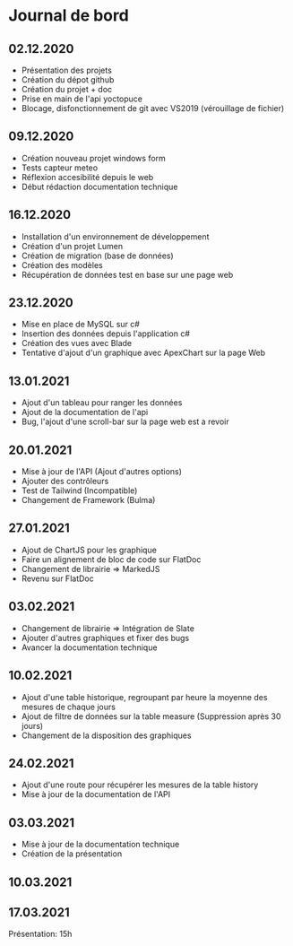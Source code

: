 # Journal de bord

## 02.12.2020

* Présentation des projets
* Création du dépot github
* Création du projet + doc
* Prise en main de l'api yoctopuce
* Blocage, disfonctionnement de git avec VS2019 (vérouillage de fichier)

## 09.12.2020

* Création nouveau projet windows form
* Tests capteur meteo
* Réflexion accesibilité depuis le web
* Début rédaction documentation technique

## 16.12.2020

* Installation d'un environnement de développement
* Création d'un projet Lumen
* Création de migration (base de données)
* Création des modèles
* Récupération de données test en base sur une page web

## 23.12.2020

* Mise en place de MySQL sur c#
* Insertion des données depuis l'application c#
* Création des vues avec Blade
* Tentative d'ajout d'un graphique avec ApexChart sur la page Web

## 13.01.2021

* Ajout d'un tableau pour ranger les données
* Ajout de la documentation de l'api
* Bug, l'ajout d'une scroll-bar sur la page web est a revoir

## 20.01.2021

* Mise à jour de l'API (Ajout d'autres options)
* Ajouter des contrôleurs
* Test de Tailwind (Incompatible)
* Changement de Framework (Bulma)

## 27.01.2021

* Ajout de ChartJS pour les graphique
* Faire un alignement de bloc de code sur FlatDoc
* Changement de librairie => MarkedJS
* Revenu sur FlatDoc

## 03.02.2021

* Changement de librairie => Intégration de Slate
* Ajouter d'autres graphiques et fixer des bugs
* Avancer la documentation technique

## 10.02.2021

* Ajout d'une table historique, regroupant par heure la moyenne des mesures de chaque jours
* Ajout de filtre de données sur la table measure (Suppression après 30 jours)
* Changement de la disposition des graphiques

## 24.02.2021

* Ajout d'une route pour récupérer les mesures de la table history
* Mise à jour de la documentation de l'API

## 03.03.2021

* Mise à jour de la documentation technique
* Création de la présentation

## 10.03.2021

## 17.03.2021

Présentation: 15h
